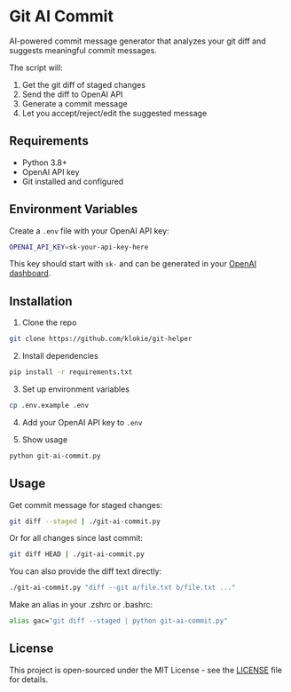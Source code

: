 # Git AI Commit

AI-powered commit message generator that analyzes your git diff and suggests meaningful commit messages.

The script will:

1. Get the git diff of staged changes
2. Send the diff to OpenAI API
3. Generate a commit message
4. Let you accept/reject/edit the suggested message

## Requirements

- Python 3.8+
- OpenAI API key
- Git installed and configured

## Environment Variables

Create a `.env` file with your OpenAI API key:

```bash
OPENAI_API_KEY=sk-your-api-key-here
```

This key should start with `sk-` and can be generated in your [OpenAI dashboard](https://platform.openai.com/api-keys).

## Installation

1. Clone the repo

```bash
git clone https://github.com/klokie/git-helper
```

2. Install dependencies

```bash
pip install -r requirements.txt
```

3. Set up environment variables

```bash
cp .env.example .env
```

4. Add your OpenAI API key to `.env`

5. Show usage

```bash
python git-ai-commit.py
```

## Usage

Get commit message for staged changes:

```bash
git diff --staged | ./git-ai-commit.py
```

Or for all changes since last commit:

```bash
git diff HEAD | ./git-ai-commit.py
```

You can also provide the diff text directly:

```bash
./git-ai-commit.py "diff --git a/file.txt b/file.txt ..."
```

Make an alias in your .zshrc or .bashrc:

```bash
alias gac="git diff --staged | python git-ai-commit.py"
```

## License

This project is open-sourced under the MIT License - see the [LICENSE](LICENSE) file for details.
